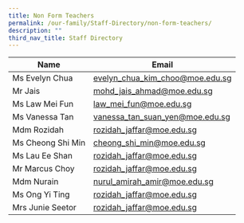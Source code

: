 ```yaml
---
title: Non Form Teachers
permalink: /our-family/Staff-Directory/non-form-teachers/
description: ""
third_nav_title: Staff Directory
---
```

| Name | Email  |
| -------- | -------- |
|Ms Evelyn Chua		|evelyn_chua_kim_choo@moe.edu.sg|
|Mr Jais		|mohd_jais_ahmad@moe.edu.sg|
|Ms Law Mei Fun		|law_mei_fun@moe.edu.sg|
|Ms Vanessa Tan		|vanessa_tan_suan_yen@moe.edu.sg|
|Mdm Rozidah		|rozidah_jaffar@moe.edu.sg|
|Ms Cheong Shi Min		|cheong_shi_min@moe.edu.sg|
|Ms Lau Ee Shan		|rozidah_jaffar@moe.edu.sg|
|Mr Marcus Choy	|rozidah_jaffar@moe.edu.sg|
|Mdm Nurain	|nurul_amirah_amir@moe.edu.sg|
|Ms Ong Yi Ting		|rozidah_jaffar@moe.edu.sg|
|Mrs Junie Seetor		|rozidah_jaffar@moe.edu.sg|